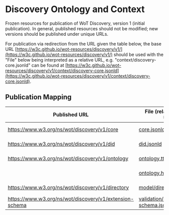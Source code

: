 # Discovery Ontology and Context
Frozen resources for publication of WoT Discovery, version 1 (initial publication).
In general, published resources should not be modified; new versions should be published under unique URLs.

For publication via redirection from the URL given the table below, the base URL
[https://w3c.github.io/wot-resources/discovery/v1/](https://w3c.github.io/wot-resources/discovery/v1/) 
should be used with the "File" below being interpreted 
as a relative URL, e.g. "context/discovery-core.jsonld" can be found at
[https://w3c.github.io/wot-resources/discovery/v1/context/discovery-core.jsonld](https://w3c.github.io/wot-resources/discovery/v1/context/discovery-core.jsonld).

## Publication Mapping
| Published URL | File (relative source URL) | Content-Types |
| --- | --- | --- |
| https://www.w3.org/ns/wot/discovery/v1/core | [core.jsonld](https://w3c.github.io/wot-resources/discovery/v1/core.jsonld) | application/ld+json; charset=utf-8 |
| https://www.w3.org/ns/wot/discovery/v1/did | [did.jsonld](https://w3c.github.io/wot-resources/discovery/v1/did.jsonld) | application/ld+json; charset=utf-8 |
| https://www.w3.org/ns/wot/discovery/v1/ontology | [ontology.ttl](https://w3c.github.io/wot-resources/discovery/v1/ontology.ttl) | text/turtle; charset=utf-8 |
|                                                 | [ontology.html](https://w3c.github.io/wot-resources/discovery/v1/ontology.html) | text/html; charset=utf-8 |
| https://www.w3.org/ns/wot/discovery/v1/directory | [model/directory.tm.jsonld](https://w3c.github.io/wot-resources/discovery/v1/directory.tm.jsonld) | application/tm+json; charset=utf-8 |
| https://www.w3.org/ns/wot/discovery/v1/extension-schema | [validation/extension-schema.json](https://w3c.github.io/wot-resources/discovery/v1/extension-schema.json) | application/json; charset=utf-8 |
